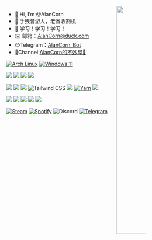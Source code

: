 <img align="right" width="40%" src="https://github-readme-stats.vercel.app/api?username=AlanCorn&theme=dracula"/>

- 👋 Hi, I’m @AlanCorn
- 👀 手残音游人，老番收割机
- 🌱 学习！学习！学习！
- ✉️ 邮箱：AlanCorn@duck.com
- 😊Telegram：[AlanCorn_Bot](https://t.me/alancorn_msg_bot)
- 📢Channel:[AlanCorn的不妙屋🍭](https://t.me/AlanCorn_Share)

[![Arch Linux](https://img.shields.io/static/v1?style=flat-square&message=Arch+Linux&color=1793D1&logo=Arch+Linux&logoColor=FFFFFF&label=)](https://archlinux.org)
[![Windows 11](https://img.shields.io/static/v1?style=flat-squar&message=Windows+11&color=0078D4&logo=Windows+11&logoColor=FFFFFF&label=)](https://www.microsoft.com/windows/get-windows-10)

[![](https://img.shields.io/badge/Visual%20Studio%20Code-blue?style=flat-square&logo=visual-studio-code&logoColor=ffffff)](https://code.visualstudio.com/)
[![](https://img.shields.io/badge/NeoVim-%2357A143.svg?&style=flat-square&logo=neovim&logoColor=white)]()
[![](https://img.shields.io/badge/PyCharm-blue?style=flat-square&logo=pycharm&logoColor=ffffff)](https://www.jetbrains.com/pycharm/)
[![](https://img.shields.io/badge/Intellij%20Idea-red?style=flat-square&logo=intellij%20idea&logoColor=ffffff)](https://www.jetbrains.com/idea/)

[![](https://img.shields.io/badge/-HTML5-E34F26?style=flat-square&logo=html5&logoColor=white)](https://html.spec.whatwg.org/)
[![](https://img.shields.io/badge/-CSS3-1572B6?style=flat-square&logo=css3&logoColor=white)](https://www.w3.org/Style/CSS/)
[![](https://img.shields.io/badge/-JavaScript-f7e018?style=flat-square&logo=javascript&logoColor=white)](https://www.ecma-international.org/)
![Tailwind CSS](https://img.shields.io/static/v1?style=flat-square&message=Tailwind+CSS&color=222222&logo=Tailwind+CSS&logoColor=06B6D4&label=)
[![](https://img.shields.io/badge/-Vue.js-4fc08d?style=flat-square&logo=vue.js&logoColor=ffffff)](https://vuejs.org/)
[![Yarn](https://img.shields.io/static/v1?style=flat-square&message=Yarn&color=2C8EBB&logo=Yarn&logoColor=FFFFFF&label=)](https://yarnpkg.com)
[![](https://img.shields.io/badge/-NPM-cb3837?style=flat-square&logo=npm&logoColor=white)](https://npmjs.com/)


[![](https://img.shields.io/badge/-Python-3776AB?style=flat-square&logo=python&logoColor=white)](https://www.python.org/)
[![](https://img.shields.io/badge/-Docker-2496ED?style=flat-square&logo=docker&logoColor=ffffff)](https://www.docker.com/)
[![](https://img.shields.io/badge/-Git-f05032?style=flat-square&logo=git&logoColor=white)](https://git-scm.com/)
[![](https://img.shields.io/badge/-Linux-fcc624?style=flat-square&logo=linux&logoColor=white)](https://www.linuxfoundation.org/)
[![](https://img.shields.io/badge/-Nginx-269539?style=flat-square&logo=nginx&logoColor=ffffff)](https://nginx.org/)

[![Steam](https://img.shields.io/static/v1?style=for-the-badge&message=Steam&color=000000&logo=Steam&logoColor=FFFFFF&label=)](https://steamcommunity.com/id/AlanCorn_02/)
[![Spotify](https://img.shields.io/static/v1?style=for-the-badge&message=Spotify&color=1DB954&logo=Spotify&logoColor=FFFFFF&label=)](https://accounts.spotify.com/login/ott/v2#token=aaB4p7tcR8Sd_rbg9Ks-LA)
![Discord](https://img.shields.io/static/v1?style=for-the-badge&message=Discord&color=5865F2&logo=Discord&logoColor=FFFFFF&label=)
[![Telegram](https://img.shields.io/static/v1?style=for-the-badge&message=Telegram&color=26A5E4&logo=Telegram&logoColor=FFFFFF&label=)](https://t.me/alancorn_msg_bot)
<!---
AlanCorn/AlanCorn is a ✨ special ✨ repository because its `README.md` (this file) appears on your GitHub profile.
You can click the Preview link to take a look at your changes.
--->
